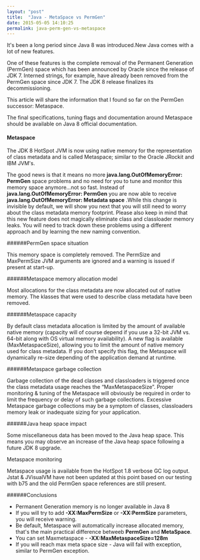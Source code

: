 ```yaml
---
layout: "post"
title:  "Java - MetaSpace vs PermGen"
date: 2015-05-05 14:10:25
permalink: java-perm-gen-vs-metaspace
---
```



It's been a long period since Java 8 was introduced.New Java comes with a lot of new features.

One of these features is the complete removal of the Permanent Generation (PermGen) space which has been announced by Oracle since the release of JDK 7. Interned strings, for example, have already been removed from the PermGen space since JDK 7. The JDK 8 release finalizes its decommissioning. 

This article will share the information that I found so far on the PermGen successor: Metaspace. 

The final specifications, tuning flags and documentation around Metaspace should be available on Java 8 official documentation.

#### Metaspace

The JDK 8 HotSpot JVM is now using native memory for the representation of class metadata and is called Metaspace; similar to the Oracle JRockit and IBM JVM's.

The good news is that it means no more **java.lang.OutOfMemoryError: PermGen** space problems and no need for you to tune and monitor this memory space anymore…not so fast. Instead of **java.lang.OutOfMemoryError: PermGen** you are now able to receive **java.lang.OutOfMemoryError: Metadata space** .While this change is invisible by default, we will show you next that you will still need to worry about the class metadata memory footprint. Please also keep in mind that this new feature does not magically eliminate class and classloader memory leaks. You will need to track down these problems using a different approach and by learning the new naming convention.

######PermGen space situation

This memory space is completely removed.
The PermSize and MaxPermSize JVM arguments are ignored and a warning is issued if present at start-up.

######Metaspace memory allocation model

Most allocations for the class metadata are now allocated out of native memory.
The klasses that were used to describe class metadata have been removed.

######Metaspace capacity

By default class metadata allocation is limited by the amount of available native memory (capacity will of course depend if you use a 32-bit JVM vs. 64-bit along with OS virtual memory availability).
A new flag is available (MaxMetaspaceSize), allowing you to limit the amount of native memory used for class metadata. If you don’t specify this flag, the Metaspace will dynamically re-size depending of the application demand at runtime.

######Metaspace garbage collection

Garbage collection of the dead classes and classloaders is triggered once the class metadata usage reaches the “MaxMetaspaceSize”.
Proper monitoring & tuning of the Metaspace will obviously be required in order to limit the frequency or delay of such garbage collections. Excessive Metaspace garbage collections may be a symptom of classes, classloaders memory leak or inadequate sizing for your application.

######Java heap space impact

Some miscellaneous data has been moved to the Java heap space. This means you may observe an increase of the Java heap space following a future JDK 8 upgrade.

Metaspace monitoring

Metaspace usage is available from the HotSpot 1.8 verbose GC log output.
Jstat & JVisualVM have not been updated at this point based on our testing with b75 and the old PermGen space references are still present.

######Conclusions

* Permanent Generation memory is no longer available in Java 8
* If you will try to add **-XX:MaxPermSize** or **-XX:PermSize** parameters, you will receive warning.
* Be default, Metaspace will automatically increase allocated memory, that's the main practical difference betweeb **PermGen** and **MetaSpace**.
* You can set Maxmetaspace - **-XX:MaxMetaspaceSize=128m**
* If you will reach max meta space size - Java will fail with exception, similar to PermGen exception.
